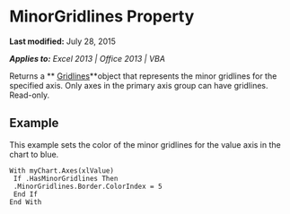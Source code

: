 
# MinorGridlines Property

 **Last modified:** July 28, 2015

 _**Applies to:** Excel 2013 | Office 2013 | VBA_

Returns a  ** [Gridlines](8879cdea-609f-5994-3fb6-3a9d5fa849b4.md)**object that represents the minor gridlines for the specified axis. Only axes in the primary axis group can have gridlines. Read-only.


## Example

This example sets the color of the minor gridlines for the value axis in the chart to blue.


```
With myChart.Axes(xlValue) 
 If .HasMinorGridlines Then 
 .MinorGridlines.Border.ColorIndex = 5 
 End If 
End With
```

